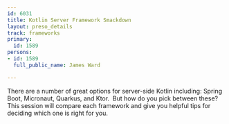 ```yaml
---
id: 6031
title: Kotlin Server Framework Smackdown
layout: preso_details
track: frameworks
primary:
  id: 1589
persons:
- id: 1589
  full_public_name: James Ward

---
```

There are a number of great options for server-side Kotlin including: Spring Boot, Micronaut, Quarkus, and Ktor.  But how do you pick between these?  This session will compare each framework and give you helpful tips for deciding which one is right for you.